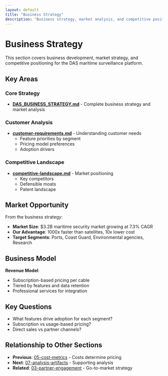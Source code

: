 ```yaml
---
layout: default
title: "Business Strategy"
description: "Business strategy, market analysis, and competitive positioning"
---
```


# Business Strategy

This section covers business development, market strategy, and competitive positioning for the DAS maritime surveillance platform.

## Key Areas

### Core Strategy

- **[DAS_BUSINESS_STRATEGY.md](./DAS_BUSINESS_STRATEGY.md)** - Complete business strategy and market analysis

### Customer Analysis

- **[customer-requirements.md](./customer-requirements.md)** - Understanding customer needs
  - Feature priorities by segment
  - Pricing model preferences
  - Adoption drivers

### Competitive Landscape

- **[competitive-landscape.md](./competitive-landscape.md)** - Market positioning
  - Key competitors
  - Defensible moats
  - Patent landscape

## Market Opportunity

From the business strategy:

- **Market Size**: \$3.2B maritime security market growing at 7.3% CAGR
- **Our Advantage**: 1000x faster than satellites, 10x lower cost
- **Target Segments**: Ports, Coast Guard, Environmental agencies, Research

## Business Model

**Revenue Model**:

- Subscription-based pricing per cable
- Tiered by features and data retention
- Professional services for integration

## Key Questions

- What features drive adoption for each segment?
- Subscription vs usage-based pricing?
- Direct sales vs partner channels?

## Relationship to Other Sections

- **Previous**: [05-cost-metrics](../05-cost-metrics/) - Costs determine pricing
- **Next**: [07-analysis-artifacts](../07-analysis-artifacts/) - Supporting analysis
- **Related**: [03-partner-engagement](../03-partner-engagement/) - Go-to-market strategy
